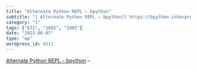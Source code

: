 ```yaml
---
title: "Alternate Python REPL – bpython"
subtitle: "[ Alternate Python REPL – bpython]( https://bpython-interpreter.org/) –"
category: "1"
tags: ["871", "1692", "2485"]
date: "2023-06-07"
type: "wp"
wordpress_id: 4511
---
```

[ Alternate Python REPL – bpython]( https://bpython-interpreter.org/) –